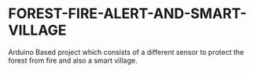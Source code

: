 # FOREST-FIRE-ALERT-AND-SMART-VILLAGE


Arduino Based project which consists of a different sensor to protect the forest from fire and also a smart village.
